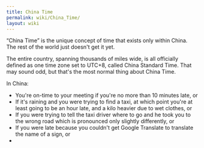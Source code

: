 ```yaml
---
title: China Time
permalink: wiki/China_Time/
layout: wiki
---
```


“China Time” is the unique concept of time that exists only within
China. The rest of the world just doesn't get it yet.

The entire country, spanning thousands of miles wide, is all officially
defined as one time zone set to UTC+8, called China Standard Time. That
may sound odd, but that's the most normal thing about China Time.

In China:

-   You're on-time to your meeting if you're no more than 10 minutes
    late, or
-   If it's raining and you were trying to find a taxi, at which point
    you're at least going to be an hour late, and a kilo heavier due to
    wet clothes, or
-   If you were trying to tell the taxi driver where to go and he took
    you to the wrong road which is pronounced only slightly differently,
    or
-   If you were late because you couldn't get Google Translate to
    translate the name of a sign, or
-   
